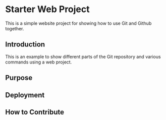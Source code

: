 # Starter Web Project

This is a simple website project for showing how to use Git and Github together. 

## Introduction

This is an example to show different parts of the Git repository and various commands using a web project.

## Purpose

## Deployment

## How to Contribute